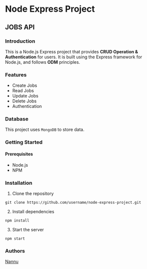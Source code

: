 # Node Express Project

## JOBS API

### Introduction

This is a Node.js Express project that provides **CRUD Operation & Authentication** for users. It is built using the Express framework for Node.js, and follows **ODM** principles.

### Features

- Create Jobs
- Read Jobs
- Update Jobs
- Delete Jobs
- Authentication

### Database

This project uses `MongoDB` to store data.

### Getting Started

#### Prerequisites

- Node.js
- NPM

### Installation

1. Clone the repository

```
git clone https://github.com/username/node-express-project.git
```

2. Install dependencies

```
npm install
```

3. Start the server

```
npm start
```

### Authors

[Nannu](https://github.com/nannu-coder)
